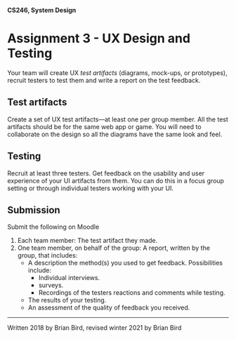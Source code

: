 **CS246, System Design**

# Assignment 3 - UX Design and Testing

Your team will create UX *test artifacts* (diagrams, mock-ups, or prototypes), recruit testers to test them and write a report on the test feedback.

## Test artifacts

Create a set of UX test artifacts&mdash;at least one per group member. All the test artifacts should be for the same web app or game. You will need to collaborate on the design so all the diagrams have the same look and feel. 

## Testing

Recruit at least three testers. Get feedback on the usability and user experience of your UI artifacts from them. You can do this in a focus group setting or through individual testers working with your UI.

## Submission

Submit the following on Moodle

1. Each team member: The test artifact they made.
2. One team member, on behalf of the group: 
   A report, written by the group, that includes:
   - A description the method(s) you used to get feedback. 
         Possibilities include: 
     - Individual interviews.
     - surveys.
     - Recordings of the testers reactions and comments while testing.
   - The results of your testing.
   - An assessment of the quality of feedback you received.



------

Written 2018 by  Brian Bird, revised winter 2021 by Brian Bird